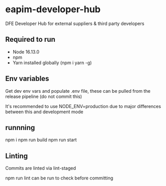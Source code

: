 # eapim-developer-hub

DFE Developer Hub for external suppliers &amp; third party developers

## Required to run

- Node 16.13.0
- npm
- Yarn installed globally (npm i yarn -g)

## Env variables

Get dev env vars and populate .env file, these can be pulled from the release pipeline (do not commit this)

It's recommended to use NODE_ENV=production due to major differences between this and development mode

## runnning

npm i
npm run build
npm run start

## Linting

Commits are linted via lint-staged

npm run lint can be run to check before committing